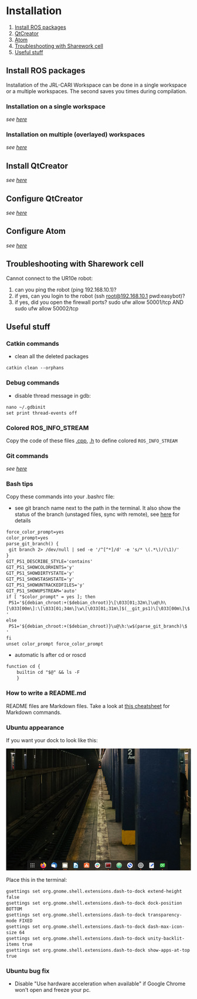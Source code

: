 # Installation

1. [Install ROS packages](#ros)
2. [QtCreator](#qt)
3. [Atom](#atom)
4. [Troubleshooting with Sharework cell](#troubleshoot)
5. [Useful stuff](#tricks)

## Install ROS packages <a name="ros"></a>

Installation of the JRL-CARI Workspace can be done in a single workspace or a multiple workspaces.
The second saves you times during compilation.

### Installation on a single workspace
_see [here](installation_single_workspace.md)_


### Installation on multiple (overlayed) workspaces
_see [here](installation_multiple_workspace.md)_

## Install QtCreator <a name="qt"></a>
_see [here](qt_creator_installation.md)_

## Configure QtCreator
_see [here](qtcreator.md)_

## Configure Atom <a name="atom"></a>
_see [here](atom.md)_

## Troubleshooting with Sharework cell <a name="troubleshoot"></a>

Cannot connect to the UR10e robot:

1) can you ping the robot (ping 192.168.10.1)?
2) if yes, can you login to the robot (ssh root@192.168.10.1  pwd:easybot)?
3) if yes, did you open the firewall ports?  sudo ufw allow 50001/tcp AND sudo ufw allow 50002/tcp

## Useful stuff <a name="tricks"></a>

### Catkin commands
* clean all the deleted packages
```
catkin clean --orphans
```

### Debug commands
* disable thread message in gdb:
```
nano ~/.gdbinit
set print thread-events off
```

### Colored ROS_INFO_STREAM
Copy the code of these files [.cpp](https://github.com/JRL-CARI-CNR-UNIBS/installation/blob/master/log.cpp), [.h](https://github.com/JRL-CARI-CNR-UNIBS/installation/blob/master/log.h) to define colored `ROS_INFO_STREAM`

### Git commands
_see [here](git_useful_commands.md)_

### Bash tips
Copy these commands into your .bashrc file:
* see git branch name next to the path in the terminal. It also show the status of the branch (unstaged files, sync with remote), see [here](https://jon.sprig.gs/blog/post/1940) for details

```
force_color_prompt=yes
color_prompt=yes
parse_git_branch() {
 git branch 2> /dev/null | sed -e '/^[^*]/d' -e 's/* \(.*\)/(\1)/'
}
GIT_PS1_DESCRIBE_STYLE='contains'
GIT_PS1_SHOWCOLORHINTS='y'
GIT_PS1_SHOWDIRTYSTATE='y'
GIT_PS1_SHOWSTASHSTATE='y'
GIT_PS1_SHOWUNTRACKEDFILES='y'
GIT_PS1_SHOWUPSTREAM='auto'
if [ "$color_prompt" = yes ]; then
 PS1='${debian_chroot:+($debian_chroot)}\[\033[01;32m\]\u@\h\[\033[00m\]:\[\033[01;34m\]\w\[\033[01;31m\]$(__git_ps1)\[\033[00m\]\$ '
else
 PS1='${debian_chroot:+($debian_chroot)}\u@\h:\w$(parse_git_branch)\$ '
fi
unset color_prompt force_color_prompt
```

* automatic ls after cd or roscd

```
function cd {
    builtin cd "$@" && ls -F
    }
```

### How to write a README.md

README files are Markdown files. Take a look at [this cheatsheet](https://github.com/adam-p/markdown-here/wiki/Markdown-Here-Cheatsheet) for Markdown commands.

### Ubuntu appearance

If you want your dock to look like this:


![alt text](images/ubuntu_appearance.png)

Place this in the terminal:

```
gsettings set org.gnome.shell.extensions.dash-to-dock extend-height false
gsettings set org.gnome.shell.extensions.dash-to-dock dock-position BOTTOM
gsettings set org.gnome.shell.extensions.dash-to-dock transparency-mode FIXED
gsettings set org.gnome.shell.extensions.dash-to-dock dash-max-icon-size 64
gsettings set org.gnome.shell.extensions.dash-to-dock unity-backlit-items true
gsettings set org.gnome.shell.extensions.dash-to-dock show-apps-at-top true
```
### Ubuntu bug fix
* Disable "Use hardware acceleration when available" if Google Chrome won't open and freeze your pc.
